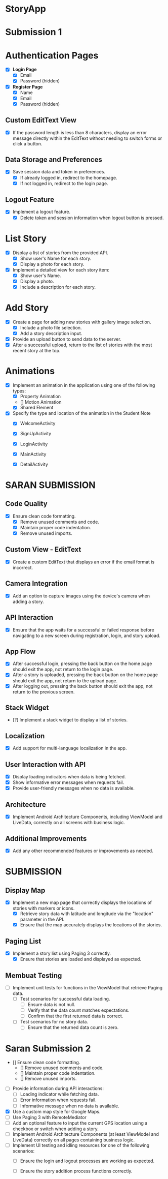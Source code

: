 # StoryApp

# Submission 1
# Authentication Pages
- [x] **Login Page**
  - [x] Email
  - [x] Password (hidden)

- [x] **Register Page**
  - [x] Name
  - [x] Email
  - [x] Password (hidden)

## Custom EditText View
  - [x] If the password length is less than 8 characters, display an error message directly within the 
        EditText without needing to switch forms or click a button.

## Data Storage and Preferences
- [x] Save session data and token in preferences.
  - [x] If already logged in, redirect to the homepage.
  - [x] If not logged in, redirect to the login page.

## Logout Feature
- [x] Implement a logout feature.
  - [x] Delete token and session information when logout button is pressed.

# List Story
- [x] Display a list of stories from the provided API.
  - [x] Show user's Name for each story.
  - [x] Display a photo for each story.
- [x] Implement a detailed view for each story item:
  - [x] Show user's Name.
  - [x] Display a photo.
  - [x] Include a description for each story.

# Add Story
- [x] Create a page for adding new stories with gallery image selection.
  - [x] Include a photo file selection.
  - [x] Add a story description input.
- [x] Provide an upload button to send data to the server.
- [x] After a successful upload, return to the list of stories with the most recent story at the top.

# Animations
- [x] Implement an animation in the application using one of the following types:
  - [x] Property Animation
  - [] Motion Animation
  - [x] Shared Element
- [x] Specify the type and location of the animation in the Student Note
  - [x] WelcomeActivity
  - [x] SignUpActivity
  - [x] LoginActivity
  - [x] MainActivity
  - [x] DetailActivity


# SARAN SUBMISSION
## Code Quality

- [x] Ensure clean code formatting.
  - [x] Remove unused comments and code.
  - [x] Maintain proper code indentation.
  - [x] Remove unused imports.

## Custom View - EditText

- [x] Create a custom EditText that displays an error if the email format is incorrect.

## Camera Integration

- [x] Add an option to capture images using the device's camera when adding a story.

## API Interaction

- [x] Ensure that the app waits for a successful or failed response before navigating to a new screen during registration, login, and story upload.

## App Flow

- [x] After successful login, pressing the back button on the home page should exit the app, not return to the login page.
- [x] After a story is uploaded, pressing the back button on the home page should exit the app, not return to the upload page.
- [x] After logging out, pressing the back button should exit the app, not return to the previous screen.

## Stack Widget

- [?] Implement a stack widget to display a list of stories.

## Localization

- [x] Add support for multi-language localization in the app.

## User Interaction with API

- [x] Display loading indicators when data is being fetched.
- [x] Show informative error messages when requests fail.
- [x] Provide user-friendly messages when no data is available.

## Architecture

- [x] Implement Android Architecture Components, including ViewModel and LiveData, correctly on all screens with business logic.

## Additional Improvements

- [x] Add any other recommended features or improvements as needed.



# SUBMISSION

## Display Map
- [x] Implement a new map page that correctly displays the locations of stories with markers or icons.
  - [x] Retrieve story data with latitude and longitude via the "location" parameter in the API.
  - [x] Ensure that the map accurately displays the locations of the stories.

## Paging List
- [x] Implement a story list using Paging 3 correctly.
  - [x] Ensure that stories are loaded and displayed as expected. 

## Membuat Testing
- [ ] Implement unit tests for functions in the ViewModel that retrieve Paging data.
  - [ ] Test scenarios for successful data loading.
    - [ ] Ensure data is not null.
    - [ ] Verify that the data count matches expectations.
    - [ ] Confirm that the first returned data is correct.
  - [ ] Test scenarios for no story data.
    - [ ] Ensure that the returned data count is zero.

# Saran Submission 2
- [] Ensure clean code formatting.
  - [] Remove unused comments and code.
  - [] Maintain proper code indentation.
  - [] Remove unused imports.
- [ ] Provide information during API interactions:
  - [ ] Loading indicator while fetching data.
  - [ ] Error information when requests fail.
  - [ ] Informative message when no data is available.
- [x] Use a custom map style for Google Maps.
- [ ] Use Paging 3 with RemoteMediator
- [ ] Add an optional feature to input the current GPS location using a checkbox or switch when adding a story.
- [ ] Implement Android Architecture Components (at least ViewModel and LiveData) correctly on all pages containing business logic.
- [ ] Implement UI testing and idling resources for one of the following scenarios:
  - [ ] Ensure the login and logout processes are working as expected.
  - [ ] Ensure the story addition process functions correctly.

